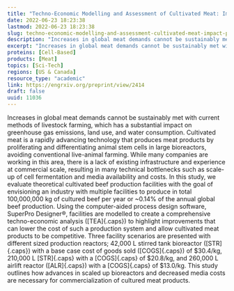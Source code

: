 ```yaml
---
title: "Techno-Economic Modelling and Assessment of Cultivated Meat: Impact of Production Bioreactor Scale"
date: 2022-06-23 18:23:38
lastmod: 2022-06-23 18:23:38
slug: techno-economic-modelling-and-assessment-cultivated-meat-impact-production-bioreactor
description: "Increases in global meat demands cannot be sustainably met with current methods of livestock farming, which has a substantial impact on greenhouse gas emissions, land use, and water consumption. Cultivated meat is a rapidly advancing technology that produces meat products by proliferating and differentiating animal stem cells in large bioreactors, avoiding conventional live-animal farming."
excerpt: "Increases in global meat demands cannot be sustainably met with current methods of livestock farming, which has a substantial impact on greenhouse gas emissions, land use, and water consumption. Cultivated meat is a rapidly advancing technology that produces meat products by proliferating and differentiating animal stem cells in large bioreactors, avoiding conventional live-animal farming."
proteins: [Cell-Based]
products: [Meat]
topics: [Sci-Tech]
regions: [US & Canada]
resource_type: "academic"
link: https://engrxiv.org/preprint/view/2414
draft: false
uuid: 11036
---
```

Increases in global meat demands cannot be sustainably met with current
methods of livestock farming, which has a substantial impact on
greenhouse gas emissions, land use, and water consumption. Cultivated
meat is a rapidly advancing technology that produces meat products by
proliferating and differentiating animal stem cells in large
bioreactors, avoiding conventional live-animal farming. While many
companies are working in this area, there is a lack of existing
infrastructure and experience at commercial scale, resulting in many
technical bottlenecks such as scale-up of cell fermentation and media
availability and costs. In this study, we evaluate theoretical
cultivated beef production facilities with the goal of envisioning an
industry with multiple facilities to produce in total 100,000,000 kg of
cultured beef per year or \~0.14% of the annual global beef production.
Using the computer-aided process design software, SuperPro Designer®,
facilities are modelled to create a comprehensive techno-economic
analysis ([TEA]{.caps}) to highlight improvements that can lower the
cost of such a production system and allow cultivated meat products to
be competitive. Three facility scenarios are presented with different
sized production reactors; 42,000 L stirred tank bioreactor
([STR]{.caps}) with a base case cost of goods sold ([COGS]{.caps}) of
\$30.4/kg, 210,000 L [STR]{.caps} with a [COGS]{.caps} of \$20.8/kg, and
260,000 L airlift reactor ([ALR]{.caps}) with a [COGS]{.caps} of
\$13.0/kg. This study outlines how advances in scaled up bioreactors and
decreased media costs are necessary for commercialization of cultured
meat products.

